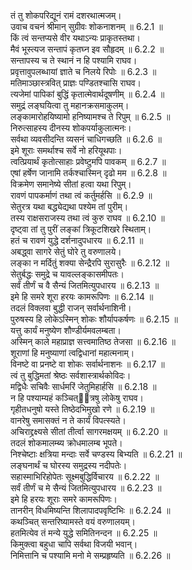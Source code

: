 

  
तं तु शोकपरिद्यूनं रामं दशरथात्मजम्।  
उवाच वचनं श्रीमान् सुग्रीवः शोकनाशनम् ॥ 6.2.1 ॥   
किं त्वं सन्तप्यसे वीर यथाऽन्यः प्राकृतस्तथा।  
मैवं भूस्त्यज सन्तापं कृतघ्न इव सौहृदम् ॥ 6.2.2 ॥   
सन्तापस्य च ते स्थानं न हि पश्यामि राघव।  
प्रवृत्तावुपलब्धायां ज्ञाते च निलये रिपोः ॥ 6.2.3 ॥   
मतिमाञ्छास्त्रवित् प्राज्ञः पण्डितश्चासि राघव।  
त्यजेमां पापिकां बुद्धिं कृतात्मेवार्थदूषणीम् ॥ 6.2.4 ॥   
समुद्रं लङ्घयित्वा तु महानक्रसमाकुलम्।  
लङ्कामारोहयिष्यामो हनिष्यामश्च ते रिपुम् ॥ 6.2.5 ॥   
निरुत्साहस्य दीनस्य शोकपर्याकुलात्मनः।  
सर्वथा व्यवसीदन्ति व्यसनं चाधिगच्छति ॥ 6.2.6 ॥   
इमे शूराः समर्थाश्च सर्वे नो हरियूथपाः।  
त्वत्प्रियार्थं कृतोत्साहाः प्रवेष्टुमपि पावकम् ॥ 6.2.7 ॥   
एषां हर्षेण जानामि तर्कश्चास्मिन् दृढो मम ॥ 6.2.8 ॥   
विक्रमेण समानेष्ये सीतां हत्वा यथा रिपुम्।  
रावणं पापकर्माणं तथा त्वं कर्तुमर्हसि ॥ 6.2.9 ॥   
सेतुरत्र यथा बद्ध्येद्यथा पश्येम तां पुरीम्।  
तस्य राक्षसराजस्य तथा त्वं कुरु राघव ॥ 6.2.10 ॥   
दृष्ट्वा तां तु पुरीं लङ्कां त्रिकूटशिखरे स्थिताम्।  
हतं च रावणं युद्धे दर्शनादुपधारय ॥ 6.2.11 ॥   
अबद्ध्वा सागरे सेतुं घोरे तु वरुणालये।  
लङ्का न मर्दितुं शक्या सेन्द्रैरपि सुरासुरैः ॥ 6.2.12 ॥   
सेतुर्बद्धः समुद्रे च यावल्लङ्कासमीपतः।  
सर्वं तीर्णं च वै सैन्यं जितमित्युपधारय ॥ 6.2.13 ॥   
इमे हि समरे शूरा हरयः कामरूपिणः ॥ 6.2.14 ॥   
तदलं विक्लवा बुद्धी राजन् सर्वार्थनाशिनी।  
पुरुषस्य हि लोकेऽस्मिन् शोकः शौर्यापकर्षणः ॥ 6.2.15 ॥   
यत्तु कार्यं मनुष्येण शौण्डीर्यमवलम्बता।  
अस्मिन् काले महाप्राज्ञ सत्त्वमातिष्ठ तेजसा ॥ 6.2.16 ॥   
शूराणां हि मनुष्याणां त्वद्विधानां महात्मनाम्।  
विनष्टे वा प्रनष्टे वा शोकः सर्वार्थनाशनः ॥ 6.2.17 ॥   
त्वं तु बुद्धिमतां श्रेष्ठः सर्वशास्त्रार्थकोविदः।  
मद्विधैः सचिवैः सार्धमरिं जेतुमिहार्हसि ॥ 6.2.18 ॥   
न हि पश्याम्यहं कञ्चित्ित्रषु लोकेषु राघव।  
गृहीतधनुषो यस्ते तिष्ठेदभिमुखो रणे ॥ 6.2.19 ॥   
वानरेषु समासक्तं न ते कार्यं विपत्स्यते।  
अचिराद्द्रक्ष्यसे सीतां तीर्त्वा सागरमक्षयम् ॥ 6.2.20 ॥   
तदलं शोकमालम्ब्य क्रोधमालम्ब भूपते।  
निश्चेष्टाः क्षत्रिया मन्दाः सर्वे चण्डस्य बिभ्यति ॥ 6.2.21 ॥   
लङ्घनार्थं च घोरस्य समुद्रस्य नदीपतेः।  
सहास्माभिरिहोपेतः सूक्ष्मबुद्धिर्विचारय ॥ 6.2.22 ॥   
सर्वं तीर्णं च मे सैन्यं जितमित्युपधारय ॥ 6.2.23 ॥   
इमे हि हरयः शूराः समरे कामरूपिणः।  
तानरीन् विधमिष्यन्ति शिलापादपवृष्टिभिः ॥ 6.2.24 ॥   
कथञ्चित् सन्तरिष्यामस्ते वयं वरुणालयम्।  
हतमित्येव तं मन्ये युद्धे समितिनन्दन ॥ 6.2.25 ॥   
किमुक्त्वा बहुधा चापि सर्वथा विजयी भवान्।  
निमित्तानि च पश्यामि मनो मे सम्प्रहृष्यति ॥ 6.2.26 ॥   
